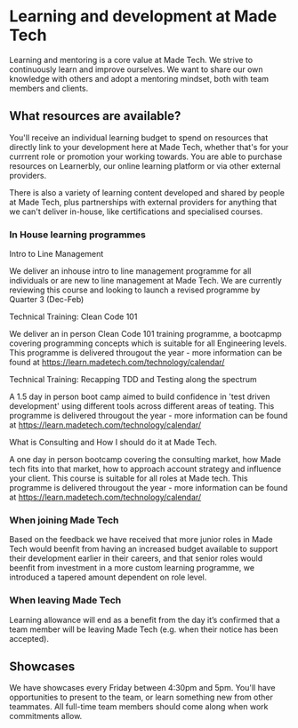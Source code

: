 # Learning and development at Made Tech

Learning and mentoring is a core value at Made Tech. We strive to continuously learn and improve ourselves. We want to share our own knowledge with others and adopt a mentoring mindset, both with team members and clients.


## What resources are available?

You'll receive an individual learning budget to spend on resources that directly link to your development here at Made Tech, whether that's for your currrent role or promotion your working towards. You are able to purchase resources on Learnerbly, our online learning platform or via other external providers. 

There is also a variety of learning content developed and shared by people at Made Tech, plus partnerships with external providers for anything that we can't deliver in-house, like certifications and specialised courses.

### In House learning programmes 

Intro to Line Management

We deliver an inhouse intro to line management programme for all individuals or are new to line management at Made Tech. We are currently reviewing this course and looking to launch a revised programme by Quarter 3 (Dec-Feb)

Technical Training: Clean Code 101

We deliver an in person Clean Code 101 training programme, a bootcapmp covering programming concepts which is suitable for all Engineering levels. This programme is delivered througout the year - more information can be found at https://learn.madetech.com/technology/calendar/ 

Technical Training: Recapping TDD and Testing along the spectrum

A 1.5 day in person boot camp aimed to build confidence in 'test driven development' using different tools across different areas of teating. This programme is delivered througout the year - more information can be found at https://learn.madetech.com/technology/calendar/ 

What is Consulting and How I should do it at Made Tech. 

A one day in person bootcamp covering the consulting market, how Made tech fits into that market, how to approach account strategy and influence your client. This course is suitable for all roles at Made tech. This programme is delivered througout the year - more information can be found at https://learn.madetech.com/technology/calendar/ 


### When joining Made Tech
Based on the feedback we have received that more junior roles in Made Tech would beenfit from having an increased budget available to support their development earlier in their careers, and that senior roles would beenfit from investment in a more custom learning programme, we introduced a tapered amount dependent on role level. 

### When leaving Made Tech

Learning allowance will end as a benefit from the day it’s confirmed that a team member will be leaving Made Tech (e.g. when their notice has been accepted).  

## Showcases

We have showcases every Friday between 4:30pm and 5pm. You'll have opportunities to present to the team, or learn something new from other teammates. All full-time team members should come along when work commitments allow.

